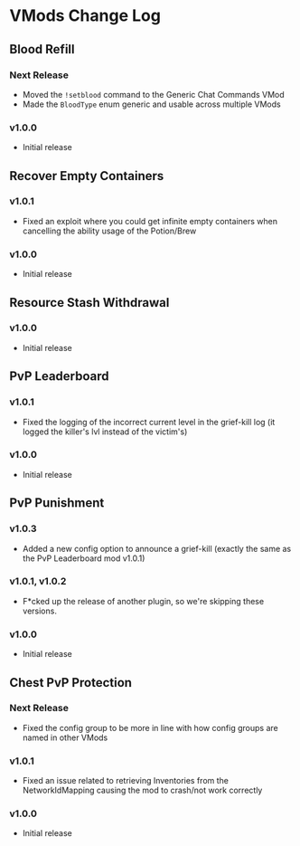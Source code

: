 # VMods Change Log

## Blood Refill
### Next Release
* Moved the `!setblood` command to the Generic Chat Commands VMod
* Made the `BloodType` enum generic and usable across multiple VMods

### v1.0.0
* Initial release

## Recover Empty Containers
### v1.0.1
* Fixed an exploit where you could get infinite empty containers when cancelling the ability usage of the Potion/Brew

### v1.0.0
* Initial release

## Resource Stash Withdrawal
### v1.0.0
* Initial release

## PvP Leaderboard
### v1.0.1
* Fixed the logging of the incorrect current level in the grief-kill log (it logged the killer's lvl instead of the victim's)

### v1.0.0
* Initial release

## PvP Punishment
### v1.0.3
* Added a new config option to announce a grief-kill (exactly the same as the PvP Leaderboard mod v1.0.1)

### v1.0.1, v1.0.2
* F*cked up the release of another plugin, so we're skipping these versions.

### v1.0.0
* Initial release

## Chest PvP Protection
### Next Release
* Fixed the config group to be more in line with how config groups are named in other VMods

### v1.0.1
* Fixed an issue related to retrieving Inventories from the NetworkIdMapping causing the mod to crash/not work correctly

### v1.0.0
* Initial release